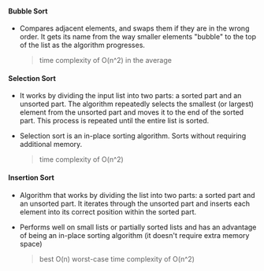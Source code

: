 #### Bubble Sort
* Compares adjacent elements, and swaps them if they are in the wrong order. It gets its name from the way smaller elements "bubble" to the top of the list as the algorithm progresses.

    > time complexity of O(n^2) in the average

#### Selection Sort
* It works by dividing the input list into two parts: a sorted part and an unsorted part. The algorithm repeatedly selects the smallest (or largest) element from the unsorted part and moves it to the end of the sorted part. This process is repeated until the entire list is sorted.
* Selection sort is an in-place sorting algorithm. Sorts without requiring additional memory.

    > time complexity of O(n^2)

#### Insertion Sort
* Algorithm that works by dividing the list into two parts: a sorted part and an unsorted part. It iterates through the unsorted part and inserts each element into its correct position within the sorted part. 
* Performs well on small lists or partially sorted lists and has an advantage of being an in-place sorting algorithm (it doesn't require extra memory space)

    > best O(n) worst-case time complexity of O(n^2)



